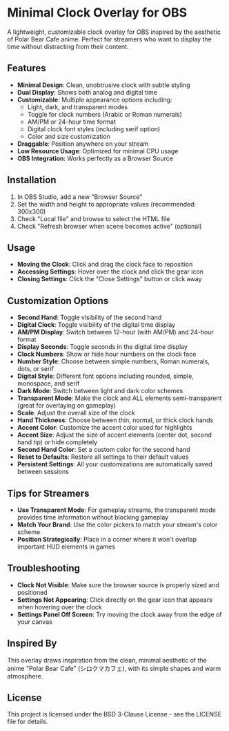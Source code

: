 # Minimal Clock Overlay for OBS

A lightweight, customizable clock overlay for OBS inspired by the aesthetic of Polar Bear Cafe anime. Perfect for streamers who want to display the time without distracting from their content.

## Features

- **Minimal Design**: Clean, unobtrusive clock with subtle styling
- **Dual Display**: Shows both analog and digital time
- **Customizable**: Multiple appearance options including:
  - Light, dark, and transparent modes
  - Toggle for clock numbers (Arabic or Roman numerals)
  - AM/PM or 24-hour time format
  - Digital clock font styles (including serif option)
  - Color and size customization
- **Draggable**: Position anywhere on your stream
- **Low Resource Usage**: Optimized for minimal CPU usage
- **OBS Integration**: Works perfectly as a Browser Source

## Installation

1. In OBS Studio, add a new "Browser Source"
2. Set the width and height to appropriate values (recommended: 300x300)
3. Check "Local file" and browse to select the HTML file
4. Check "Refresh browser when scene becomes active" (optional)

## Usage

- **Moving the Clock**: Click and drag the clock face to reposition
- **Accessing Settings**: Hover over the clock and click the gear icon
- **Closing Settings**: Click the "Close Settings" button or click away

## Customization Options

- **Second Hand**: Toggle visibility of the second hand
- **Digital Clock**: Toggle visibility of the digital time display
- **AM/PM Display**: Switch between 12-hour (with AM/PM) and 24-hour format
- **Display Seconds**: Toggle seconds in the digital time display
- **Clock Numbers**: Show or hide hour numbers on the clock face
- **Number Style**: Choose between simple numbers, Roman numerals, dots, or serif
- **Digital Style**: Different font options including rounded, simple, monospace, and serif
- **Dark Mode**: Switch between light and dark color schemes
- **Transparent Mode**: Make the clock and ALL elements semi-transparent (great for overlaying on gameplay)
- **Scale**: Adjust the overall size of the clock
- **Hand Thickness**: Choose between thin, normal, or thick clock hands
- **Accent Color**: Customize the accent color used for highlights
- **Accent Size**: Adjust the size of accent elements (center dot, second hand tip) or hide completely
- **Second Hand Color**: Set a custom color for the second hand
- **Reset to Defaults**: Restore all settings to their default values
- **Persistent Settings**: All your customizations are automatically saved between sessions

## Tips for Streamers

- **Use Transparent Mode**: For gameplay streams, the transparent mode provides time information without blocking gameplay
- **Match Your Brand**: Use the color pickers to match your stream's color scheme
- **Position Strategically**: Place in a corner where it won't overlap important HUD elements in games

## Troubleshooting

- **Clock Not Visible**: Make sure the browser source is properly sized and positioned
- **Settings Not Appearing**: Click directly on the gear icon that appears when hovering over the clock
- **Settings Panel Off Screen**: Try moving the clock away from the edge of your canvas

## Inspired By

This overlay draws inspiration from the clean, minimal aesthetic of the anime "Polar Bear Cafe" (シロクマカフェ), with its simple shapes and warm atmosphere.

## License

This project is licensed under the BSD 3-Clause License - see the LICENSE file for details.
